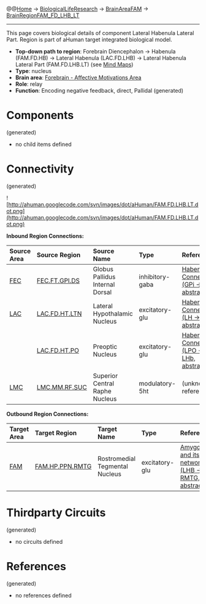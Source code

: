 @@[Home](Home.md) -> [BiologicalLifeResearch](BiologicalLifeResearch.md) -> [BrainAreaFAM](BrainAreaFAM.md) -> [BrainRegionFAM\_FD\_LHB\_LT](BrainRegionFAM_FD_LHB_LT.md)

---


This page covers biological details of component Lateral Habenula Lateral Part.
Region is part of aHuman target integrated biological model.

  * **Top-down path to region**: Forebrain Diencephalon -> Habenula (FAM.FD.HB) -> Lateral Habenula (LAC.FD.LHB) -> Lateral Habenula Lateral Part (FAM.FD.LHB.LT) (see [Mind Maps](OverallMindMaps.md))
  * **Type**: nucleus
  * **Brain area**: [Forebrain - Affective Motivations Area](BrainAreaFAM.md)
  * **Role**: relay
  * **Function**: Encoding negative feedback, direct, Pallidal
(generated)
# Components #
(generated)


  * no child items defined

# Connectivity #
(generated)


![http://ahuman.googlecode.com/svn/images/dot/aHuman/FAM.FD.LHB.LT.dot.png](http://ahuman.googlecode.com/svn/images/dot/aHuman/FAM.FD.LHB.LT.dot.png)

**Inbound Region Connections:**

| **Source Area** | **Source Region** | **Source Name** | **Type** | **Reference** |
|:----------------|:------------------|:----------------|:---------|:--------------|
| [FEC](BrainAreaFEC.md) | [FEC.FT.GPI.DS](BrainRegionFEC_FT_GPI_DS.md) | Globus Pallidus Internal Dorsal | inhibitory-gaba | [Habenula Connections (GPi -> LHb, abstract)](http://www.scholarpedia.org/article/Habenula) |
| [LAC](BrainAreaLAC.md) | [LAC.FD.HT.LTN](BrainRegionLAC_FD_HT_LTN.md) | Lateral Hypothalamic Nucleus | excitatory-glu | [Habenula Connections (LH -> LHb, abstract)](http://www.scholarpedia.org/article/Habenula) |
|                 | [LAC.FD.HT.PO](BrainRegionLAC_FD_HT_PO.md) | Preoptic Nucleus | excitatory-glu | [Habenula Connections (LPO -> LHb, abstract)](http://www.scholarpedia.org/article/Habenula) |
| [LMC](BrainAreaLMC.md) | [LMC.MM.RF.SUC](BrainRegionLMC_MM_RF_SUC.md) | Superior Central Raphe Nucleus | modulatory-5ht | (unknown reference) |

**Outbound Region Connections:**

| **Target Area** | **Target Region** | **Target Name** | **Type** | **Reference** |
|:----------------|:------------------|:----------------|:---------|:--------------|
| [FAM](BrainAreaFAM.md) | [FAM.HP.PPN.RMTG](BrainRegionFAM_HP_PPN_RMTG.md) | Rostromedial Tegmental Nucleus | excitatory-glu | [Amygdala and its network (LHB -> RMTG, abstract)](http://www.surgicalneurologyint.com/article.asp?issn=2152-7806;year=2012;volume=3;issue=2;spage=40;epage=46;aulast=Langevin) |

# Thirdparty Circuits #
(generated)

  * no circuits defined

# References #
(generated)

  * no references defined
